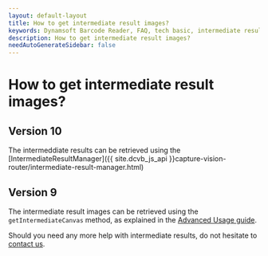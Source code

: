 ```yaml
---
layout: default-layout
title: How to get intermediate result images?
keywords: Dynamsoft Barcode Reader, FAQ, tech basic, intermediate result images
description: How to get intermediate result images?
needAutoGenerateSidebar: false
---
```


# How to get intermediate result images?

## Version 10
The intermeddiate results can be retrieved using the [IntermediateResultManager]({{ site.dcvb_js_api }}capture-vision-router/intermediate-result-manager.html)


## Version 9
The intermediate result images can be retrieved using the `getIntermediateCanvas` method, as explained in the [Advanced Usage guide](https://www.dynamsoft.com/barcode-reader/programming/javascript/user-guide/advanced-usage.html?ver=latest#display-images-in-different-stages-of-the-reading-process).

Should you need any more help with intermediate results, do not hesitate to [contact us](https://www.dynamsoft.com/contact/).

